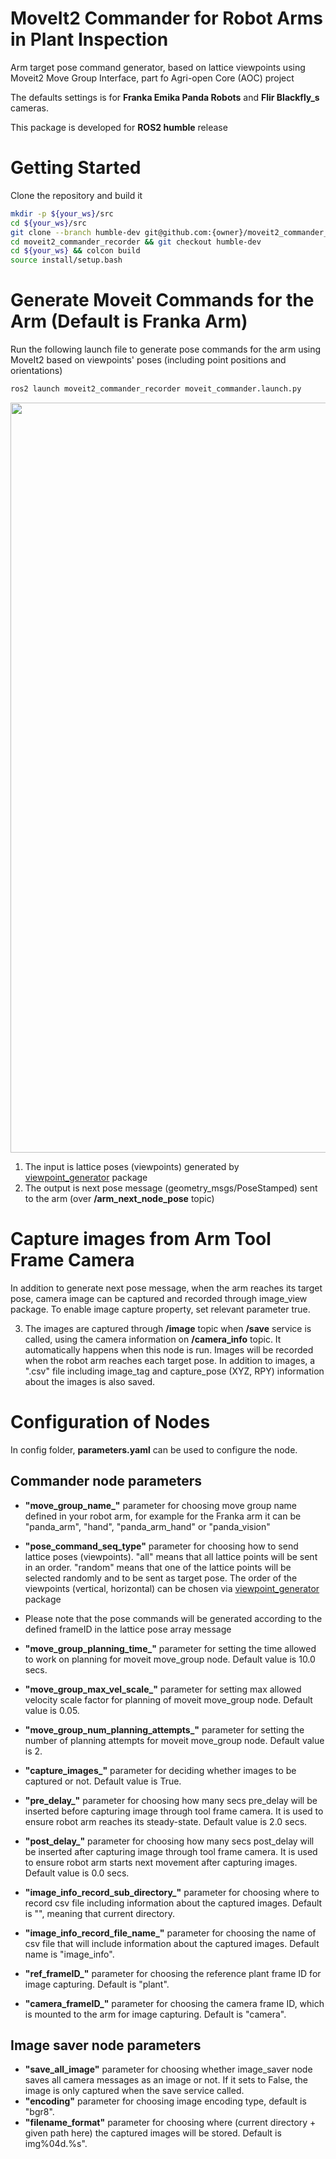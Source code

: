 # MoveIt2 Commander for Robot Arms in Plant Inspection

Arm target pose command generator, based on lattice viewpoints using Moveit2 Move Group Interface, part fo Agri-open Core (AOC) project

The defaults settings is for **Franka Emika Panda Robots** and **Flir Blackfly_s** cameras.

This package is developed for **ROS2 humble** release

# Getting Started 

Clone the repository and build it

```bash
mkdir -p ${your_ws}/src 
cd ${your_ws}/src
git clone --branch humble-dev git@github.com:{owner}/moveit2_commander_recorder.git
cd moveit2_commander_recorder && git checkout humble-dev
cd ${your_ws} && colcon build
source install/setup.bash
```

# Generate Moveit Commands for the Arm (Default is Franka Arm)

Run the following launch file to generate pose commands for the arm using MoveIt2 based on viewpoints' poses (including point positions and orientations)

```bash
ros2 launch moveit2_commander_recorder moveit_commander.launch.py
```
<img src="docs/Franka-LatticePoses-Moveit2.gif" width="1200" >

1. The input is lattice poses (viewpoints) generated by [viewpoint_generator](https://github.com/LCAS/volumetric_viewpoint_planner/tree/main/src/viewpoint_generator) package
2. The output is next pose message (geometry_msgs/PoseStamped) sent to the arm (over **/arm_next_node_pose** topic)

# Capture images from Arm Tool Frame Camera

In addition to generate next pose message, when the arm reaches its target pose, camera image can be captured and recorded through image_view package. To enable image capture property, set relevant parameter true.

3. The images are captured through **/image** topic when **/save** service is called, using the camera information on **/camera_info** topic. It automatically happens when this node is run. Images will be recorded when the robot arm reaches each target pose. In addition to images, a ".csv" file including image_tag and capture_pose (XYZ, RPY) information about the images is also saved.

# Configuration of Nodes

In config folder, **parameters.yaml** can be used to configure the node. 

## Commander node parameters

* **"move_group_name_"** parameter for choosing move group name defined in your robot arm, for example for the Franka arm it can be "panda_arm", "hand", "panda_arm_hand" or "panda_vision"
* **"pose_command_seq_type"** parameter for choosing how to send lattice poses (viewpoints). "all" means that all lattice points will be sent in an order. "random" means that one of the lattice points will be selected randomly and to be sent as target pose. The order of the viewpoints (vertical, horizontal) can be chosen via [viewpoint_generator](https://github.com/LCAS/volumetric_viewpoint_planner/tree/main/src/viewpoint_generator) package

* Please note that the pose commands will be generated according to the defined frameID in the lattice pose array message

* **"move_group_planning_time_"** parameter for setting the time allowed to work on planning for moveit move_group node. Default value is 10.0 secs.
* **"move_group_max_vel_scale_"** parameter for setting max allowed velocity scale factor for planning of moveit move_group node. Default value is 0.05. 
* **"move_group_num_planning_attempts_"** parameter for setting the number of planning attempts for moveit move_group node. Default value is 2.

* **"capture_images_"** parameter for deciding whether images to be captured or not. Default value is True.

* **"pre_delay_"** parameter for choosing how many secs pre_delay will be inserted before capturing image through tool frame camera. It is used to ensure robot arm reaches its steady-state. Default value is 2.0 secs.
* **"post_delay_"** parameter for choosing how many secs post_delay will be inserted after capturing image through tool frame camera. It is used to ensure robot arm starts next movement after capturing images. Default value is 0.0 secs.

* **"image_info_record_sub_directory_"** parameter for choosing where to record csv file including information about the captured images. Default is "", meaning that current directory.
    
* **"image_info_record_file_name_"** parameter for choosing the name of csv file that will include information about the captured images. Default name is "image_info".

* **"ref_frameID_"** parameter for choosing the reference plant frame ID for image capturing. Default is "plant".

* **"camera_frameID_"** parameter for choosing the camera frame ID, which is mounted to the arm for image capturing. Default is "camera".

## Image saver node parameters

* **"save_all_image"** parameter for choosing whether image_saver node saves all camera messages as an image or not. If it sets to False, the image is only captured when the save service called.
* **"encoding"** parameter for choosing image encoding type, default is "bgr8".
* **"filename_format"** parameter for choosing where (current directory + given path here) the captured images will be stored. Default is img%04d.%s".

